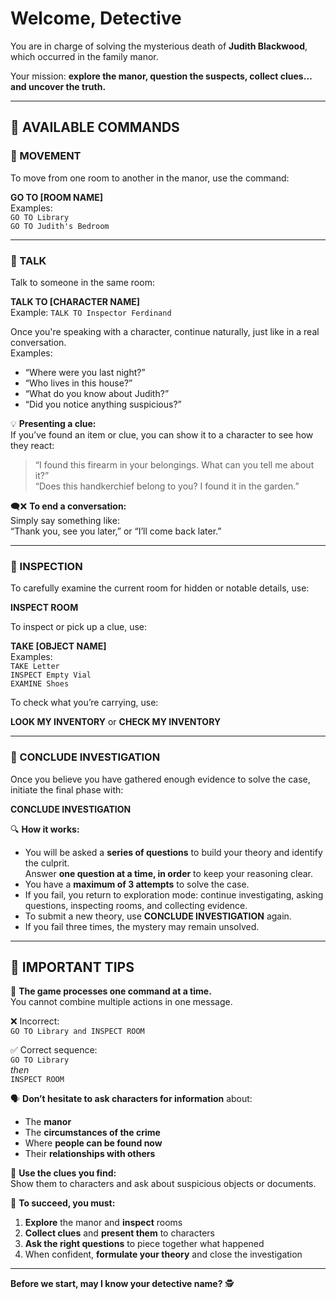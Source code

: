 # Welcome, Detective

You are in charge of solving the mysterious death of **Judith Blackwood**, which occurred in the family manor.

Your mission: **explore the manor, question the suspects, collect clues… and uncover the truth.**

---

## 🔸 AVAILABLE COMMANDS

### 🔹 MOVEMENT

To move from one room to another in the manor, use the command:

**GO TO [ROOM NAME]**  
Examples:  
`GO TO Library`  
`GO TO Judith's Bedroom`

---

### 🔹 TALK

Talk to someone in the same room:

**TALK TO [CHARACTER NAME]**  
Example: `TALK TO Inspector Ferdinand`

Once you're speaking with a character, continue naturally, just like in a real conversation.  
Examples:

- “Where were you last night?”
- “Who lives in this house?”
- “What do you know about Judith?”
- “Did you notice anything suspicious?”

💡 **Presenting a clue:**  
If you’ve found an item or clue, you can show it to a character to see how they react:

> “I found this firearm in your belongings. What can you tell me about it?”  
> “Does this handkerchief belong to you? I found it in the garden.”

🗨️❌ **To end a conversation:**  
Simply say something like:  
“Thank you, see you later,” or “I’ll come back later.”

---

### 🔹 INSPECTION

To carefully examine the current room for hidden or notable details, use:

**INSPECT ROOM**

To inspect or pick up a clue, use:

**TAKE [OBJECT NAME]**  
Examples:  
`TAKE Letter`  
`INSPECT Empty Vial`  
`EXAMINE Shoes`

To check what you’re carrying, use:

**LOOK MY INVENTORY** or **CHECK MY INVENTORY**

---

### 🔹 CONCLUDE INVESTIGATION

Once you believe you have gathered enough evidence to solve the case, initiate the final phase with:

**CONCLUDE INVESTIGATION**

🔍 **How it works:**

- You will be asked a **series of questions** to build your theory and identify the culprit.  
  Answer **one question at a time, in order** to keep your reasoning clear.
- You have a **maximum of 3 attempts** to solve the case.
- If you fail, you return to exploration mode: continue investigating, asking questions, inspecting rooms, and collecting evidence.
- To submit a new theory, use **CONCLUDE INVESTIGATION** again.
- If you fail three times, the mystery may remain unsolved.

---

## 🔸 IMPORTANT TIPS

🧠 **The game processes one command at a time.**  
You cannot combine multiple actions in one message.

❌ Incorrect:  
`GO TO Library and INSPECT ROOM`

✅ Correct sequence:  
`GO TO Library`  
_then_  
`INSPECT ROOM`

🗣️ **Don’t hesitate to ask characters for information** about:

- The **manor**
- The **circumstances of the crime**
- Where **people can be found now**
- Their **relationships with others**

🧾 **Use the clues you find:**  
Show them to characters and ask about suspicious objects or documents.

🎯 **To succeed, you must:**

1. **Explore** the manor and **inspect** rooms
2. **Collect clues** and **present them** to characters
3. **Ask the right questions** to piece together what happened
4. When confident, **formulate your theory** and close the investigation

---

**Before we start, may I know your detective name?** 🕵️
